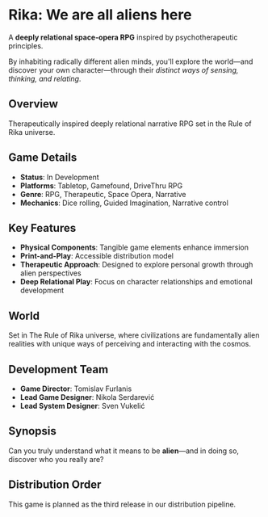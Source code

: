# Rika: We are all aliens here
A **deeply relational space‑opera RPG** inspired by psychotherapeutic principles.

By inhabiting radically different alien minds, you'll explore the world—and discover your own character—through their *distinct ways of sensing, thinking, and relating*.

## Overview

Therapeutically inspired deeply relational narrative RPG set in the Rule of Rika universe.

## Game Details

- **Status**: In Development
- **Platforms**: Tabletop, Gamefound, DriveThru RPG
- **Genre**: RPG, Therapeutic, Space Opera, Narrative
- **Mechanics**: Dice rolling, Guided Imagination, Narrative control

## Key Features

- **Physical Components**: Tangible game elements enhance immersion
- **Print-and-Play**: Accessible distribution model
- **Therapeutic Approach**: Designed to explore personal growth through alien perspectives
- **Deep Relational Play**: Focus on character relationships and emotional development

## World

Set in The Rule of Rika universe, where civilizations are fundamentally alien realities with unique ways of perceiving and interacting with the cosmos.

## Development Team

- **Game Director**: Tomislav Furlanis
- **Lead Game Designer**: Nikola Serdarević
- **Lead System Designer**: Sven Vukelić

## Synopsis

Can you truly understand what it means to be **alien**—and in doing so, discover who you really are?

## Distribution Order

This game is planned as the third release in our distribution pipeline.
